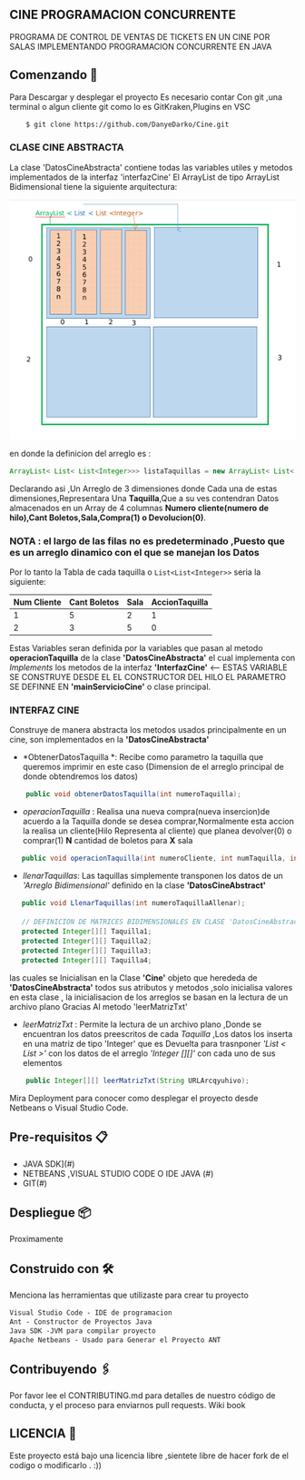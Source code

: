 ## CINE PROGRAMACION CONCURRENTE 

PROGRAMA DE CONTROL DE VENTAS DE TICKETS EN UN CINE POR SALAS IMPLEMENTANDO PROGRAMACION CONCURRENTE EN JAVA
## Comenzando 🚀
Para Descargar y desplegar el proyecto Es necesario contar Con git ,una terminal o algun cliente git como lo es GitKraken,Plugins en VSC
```bash
    $ git clone https://github.com/DanyeDarko/Cine.git
 ```
 ### CLASE CINE ABSTRACTA
 La clase 'DatosCineAbstracta' contiene todas las variables utiles y metodos implementados de la interfaz 'interfazCine'
 El ArrayList de tipo ArrayList Bidimensional tiene la siguiente arquitectura: 

![ARQUITECTURA DEL ARRAYLIST PRINCIPAL O RECURSO DE LO SHULOS](https://raw.githubusercontent.com/DanyeDarko/Cine/master/ARREGLO.png)

en donde la definicion del arreglo es :

```java
ArrayList< List< List<Integer>>> listaTaquillas = new ArrayList< List< List< Integer>>>(); 
```

Declarando asi ,Un Arreglo de 3 dimensiones donde Cada una de estas dimensiones,Representara Una **Taquilla**,Que a su ves contendran Datos almacenados en un Array de 4 columnas **Numero cliente(numero de hilo),Cant Boletos,Sala,Compra(1) o Devolucion(0)**.

### NOTA : el largo de las filas no es predeterminado ,Puesto que es un arreglo dinamico con el que se manejan los Datos

Por lo tanto la Tabla de cada taquilla o  ``List<List<Integer>>``  seria la siguiente: 

| Num Cliente | Cant Boletos | Sala | AccionTaquilla|
| ----- | ---- | ----- | ---- |
| 1 | 5 | 2 | 1 | 📌 **1 REPRESENTA UNA VENTA,POR LO TANTO SUMA VENTAS EN LA SALA QUE VENDIO Y POR SUPUESTO SUMA A LA TAQUILLA QUE VENDIO** 
| 2 | 3 | 5 | 0 | 📌 **0 REPRESENTA UNA DEVOLUCION POR LO TANTO RESTA VENTAS EN LA SALA QUE DEVOLVIO,Y SUMA DEVOLUCIONES,POR SUPUESTO RESTA LA TAQUILLA DONDE SE DEVOLVIO** 
 Estas Variables seran definida por la variables que pasan al metodo **operacionTaquilla** de la clase **'DatosCineAbstracta'** el cual implementa con *Implements* los metodos de la interfaz **'InterfazCine'**  <-- ESTAS VARIABLE SE CONSTRUYE DESDE EL EL CONSTRUCTOR DEL HILO EL PARAMETRO SE DEFINNE EN **'mainServicioCine'** o clase principal.
 
 ### INTERFAZ CINE
 Construye de manera abstracta los metodos usados principalmente en un cine, son implementados en la **'DatosCineAbstracta'**
 
 - *ObtenerDatosTaquilla *: Recibe como parametro la taquilla que queremos imprimir en este caso (Dimension de el arreglo principal de donde obtendremos los datos) 
 ```java
     public void obtenerDatosTaquilla(int numeroTaquilla);
```
- *operacionTaquilla* : Realisa una nueva compra(nueva insercion)de acuerdo a la Taquilla donde se desea comprar,Normalmente esta accion la realisa un cliente(Hilo Representa al cliente) que planea devolver(0) o comprar(1) **N** cantidad de boletos para **X** sala

 ```java
    public void operacionTaquilla(int numeroCliente, int numTaquilla, int cantidadBoletos, int numeroSala, int tipoOperacion);
```
- *llenarTaquillas*: Las taquillas simplemente transponen los datos de un *'Arreglo Bidimensional'* definido en la clase **'DatosCineAbstract'**  
 ```java
    public void LlenarTaquillas(int numeroTaquillaAllenar);
    
    // DEFINICION DE MATRICES BIDIMENSIONALES EN CLASE 'DatosCineAbstract'     
    protected Integer[][] Taquilla1;
    protected Integer[][] Taquilla2; 
    protected Integer[][] Taquilla3;
    protected Integer[][] Taquilla4;
 ```
 las cuales se Inicialisan en la Clase **'Cine'** objeto que herededa de **'DatosCineAbstracta'** todos sus atributos y metodos ,solo inicialisa valores en esta clase , la inicialisacion de los arreglos se basan en la lectura de un archivo plano 
 Gracias Al metodo 'leerMatrizTxt'
 
 - *leerMatrizTxt* : Permite la lectura de un archivo plano ,Donde se encuentran los datos preescritos de cada *Taquilla* ,Los datos los inserta en una matriz de tipo 'Integer' que es Devuelta para trasnponer *'List < List <Integer>>'* con los datos de el arreglo  *'Integer [][]'* con cada uno de sus elementos
    
```java
    public Integer[][] leerMatrizTxt(String URLArcqyuhivo);
 ```


Mira Deployment para conocer como desplegar el proyecto desde Netbeans o Visual Studio Code.
## Pre-requisitos 📋

- JAVA SDK](#)
- NETBEANS ,VISUAL STUDIO CODE O IDE JAVA (#)
- GIT(#)



## Despliegue  📦

Proximamente

## Construido con 🛠️ 

Menciona las herramientas que utilizaste para crear tu proyecto

    Visual Studio Code - IDE de programacion
    Ant - Constructor de Proyectos Java
    Java SDK -JVM para compilar proyecto 
    Apache Netbeans - Usado para Generar el Proyecto ANT

## Contribuyendo 🖇️  

Por favor lee el CONTRIBUTING.md para detalles de nuestro código de conducta, y el proceso para enviarnos pull requests.
Wiki book

## LICENCIA 📄
Este proyecto está bajo una licencia libre ,sientete libre de hacer fork de el codigo o modificarlo . :))

    
